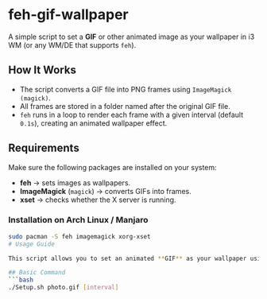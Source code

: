 # feh-gif-wallpaper

A simple script to set a **GIF** or other animated image as your wallpaper in i3 WM (or any WM/DE that supports `feh`).

## How It Works
- The script converts a GIF file into PNG frames using `ImageMagick (magick)`.
- All frames are stored in a folder named after the original GIF file.
- `feh` runs in a loop to render each frame with a given interval (default `0.1s`), creating an animated wallpaper effect.

## Requirements
Make sure the following packages are installed on your system:
- **feh** → sets images as wallpapers.
- **ImageMagick** (`magick`) → converts GIFs into frames.
- **xset** → checks whether the X server is running.

### Installation on Arch Linux / Manjaro
```bash
sudo pacman -S feh imagemagick xorg-xset
# Usage Guide

This script allows you to set an animated **GIF** as your wallpaper using `feh` and `ImageMagick`.

## Basic Command
```bash
./Setup.sh photo.gif [interval]
